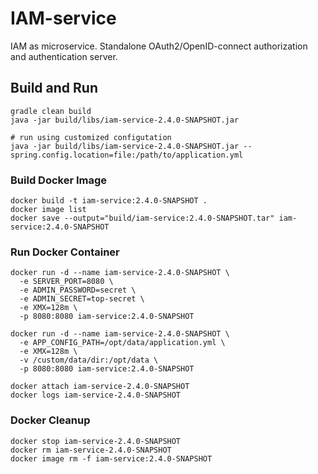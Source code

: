 # IAM-service
IAM as microservice. Standalone OAuth2/OpenID-connect authorization and authentication server. 

## Build and Run
```
gradle clean build
java -jar build/libs/iam-service-2.4.0-SNAPSHOT.jar

# run using customized configutation
java -jar build/libs/iam-service-2.4.0-SNAPSHOT.jar --spring.config.location=file:/path/to/application.yml
```

### Build Docker Image 
```
docker build -t iam-service:2.4.0-SNAPSHOT .
docker image list
docker save --output="build/iam-service:2.4.0-SNAPSHOT.tar" iam-service:2.4.0-SNAPSHOT
```

### Run Docker Container
```
docker run -d --name iam-service-2.4.0-SNAPSHOT \
  -e SERVER_PORT=8080 \
  -e ADMIN_PASSWORD=secret \
  -e ADMIN_SECRET=top-secret \
  -e XMX=128m \
  -p 8080:8080 iam-service:2.4.0-SNAPSHOT

docker run -d --name iam-service-2.4.0-SNAPSHOT \
  -e APP_CONFIG_PATH=/opt/data/application.yml \
  -e XMX=128m \
  -v /custom/data/dir:/opt/data \
  -p 8080:8080 iam-service:2.4.0-SNAPSHOT

docker attach iam-service-2.4.0-SNAPSHOT
docker logs iam-service-2.4.0-SNAPSHOT
```
### Docker Cleanup 
```
docker stop iam-service-2.4.0-SNAPSHOT
docker rm iam-service-2.4.0-SNAPSHOT
docker image rm -f iam-service:2.4.0-SNAPSHOT
```